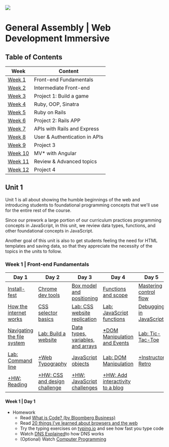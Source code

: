 ![](https://ga-dash.s3.amazonaws.com/production/assets/logo-9f88ae6c9c3871690e33280fcf557f33.png)
# General Assembly | Web Development Immersive

## Table of Contents

| Week               | Content
|--------------------|--------------------------------
| [Week 1](#week1)   | Front-end Fundamentals
| [Week 2](#week2)   | Intermediate Front-end
| [Week 3](#week3)   | Project 1: Build a game
| [Week 4](#week4)   | Ruby, OOP, Sinatra
| [Week 5](#week5)   | Ruby on Rails
| [Week 6](#week6)   | Project 2: Rails APP
| [Week 7](#week7)   | APIs with Rails and Express
| [Week 8](#week8)   | User & Authentication in APIs
| [Week 9](#week9)   | Project 3
| [Week 10](#week10) | MV* with Angular
| [Week 11](#week11) | Review & Advanced topics
| [Week 12](#week12) | Project 4

## Unit 1

Unit 1 is all about showing the humble beginnings of the web and introducing students to foundational programming concepts that we'll use for the entire rest of the course.

Since our prework a large portion of our curriculum practices programming concepts in JavaScript, in this unit, we review data types, functions, and other foundational concepts in JavaScript.

Another goal of this unit is also to get students feeling the need for HTML templates and saving data, so that they appreciate the necessity of the topics in the units to follow.

<a name="week1"></a>
### Week 1 | Front-end Fundamentals

Day 1                                   | Day 2                                  | Day 3                                     | Day 4                                     | Day 5
--------------------------------------- | -------------------------------------- | ------------------------------------      | ---------------------------------------   | -----------------------------------
[Install-fest][1-1A]                    | [Chrome dev tools][1-2A]               | [Box model and positioning][1-3A]         | [Functions and scope][1-4A]               | [Mastering control flow][1-5A]
[How the internet works][1-1B]          | [CSS selector basics ][1-2B]           | [Lab: CSS website replication][1-3B]      | [Lab: JavaScript functions][1-4B]         | [Debugging in JavaScript][1-5B]
[Navigating the file system][1-1C]      | [Lab: Build a website][1-2C]           | [Data types, variables, and arrays][1-3C] | [*DOM Manipulation and Events][1-4C]      | [Lab: Tic-Tac-Toe][1-5C]
[Lab: Command line][1-1D]               | [+Web Typography][1-2D]                | [JavaScript objects][1-3D]                | [Lab: DOM Manipulation][1-4D]             | [+Instructor Retro][1-5D]
[+HW: Reading][1-1E]                    | [+HW: CSS and design challenge][1-2E]  | [+HW: JavaScript challenges][1-3E]        | [+HW: Add interactivity to a blog][1-4E]  |

[1-1A]: 00-programming/install-fest/README.md                     "Install-Fest!"
[1-1B]: 00-programming/internet-fundamentals-lesson               "Internet fundamentals"
[1-1C]: 01-workflow/terminal-navigating-the-file-system-lesson    "Navigating the file system"
[1-1D]: 01-workflow/command-line-lab                              "Command line lab"
[1-1E]: #w1d1                                                     "Homework"

[1-2A]: 01-workflow/chrome-dev-tools-lesson                       "Chrome Dev Tools"
[1-2B]: 02-front-end-intro/css-selector-basics                    "CSS Selector Basics"
[1-2C]: 02-front-end-intro/html-css-website-lab                   "Build a website"
[1-2D]: # " "
[1-2E]: # " "

[1-3A]: 02-front-end-intro/css-box-model-and-positioning          "Box model and positioning"
[1-3B]: 02-front-end-intro/css-site-replication-lab               "CSS website replication"
[1-3C]: 00-programming/js-data-types-variables-and-arrays         "Data types, variables, and arrays"
[1-3D]: 00-programming/js-objects-lesson                          "JavaScript objects"
[1-3E]: # " "

[1-4A]: 00-programming/js-functions-and-scope                     "Functions and scope"
[1-4B]: 00-programming/js-functions-lab                           "JavaScript functions lab"
[1-4C]: # " "
[1-4D]: 02-front-end-intro/js-dom-manipulation-lab                "DOM manipulation lab"
[1-4E]: # " "

[1-5A]: 00-programming/js-control-flow-lesson                     "Mastering control flow"
[1-5B]: 00-programming/js-debugging-lesson                        "Debugging JS"
[1-5C]: 02-front-end-intro/js-tic-tac-toe-lab                     "JavaScript tic tac toe lab"
[1-5D]: # " "
[1-5E]: # " "

#### Week 1 | Day 1
<a name="w1d1"></a>
- Homework
  - Read [What is Code? (by Bloomberg Business)](http://www.bloomberg.com/graphics/2015-paul-ford-what-is-code/)
  - Read [20 things I've learned about browsers and the web](http://www.20thingsilearned.com/en-US/home)
  - Try the typing exercises on [typing.io](https://www.typing.io/) and see how fast you type code
  - Watch [DNS Explained](https://www.youtube.com/watch?v=72snZctFFtA)to how DNS works
  - (Optional) Watch [Computer Programming](https://www.youtube.com/watch?v=OWsyrnOBsJs)
